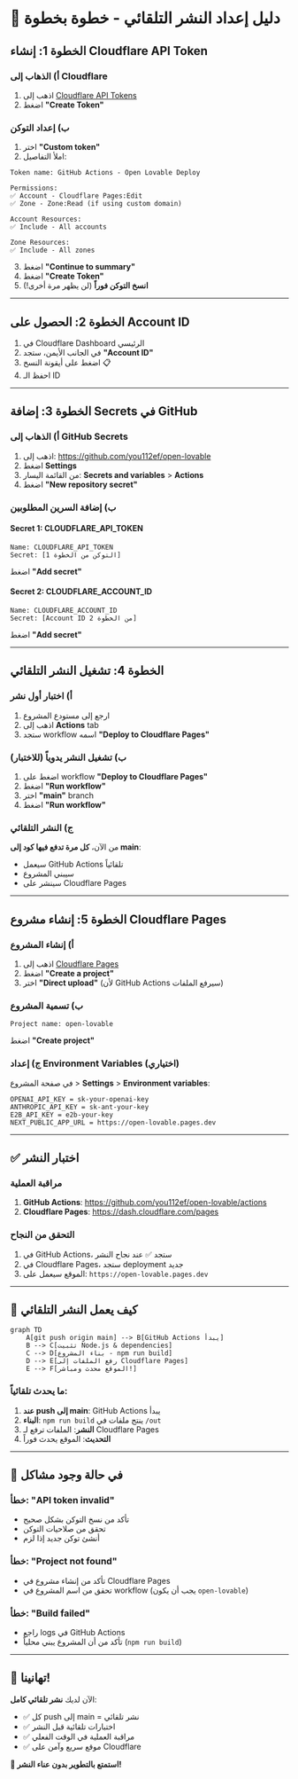 # 🚀 دليل إعداد النشر التلقائي - خطوة بخطوة

## الخطوة 1: إنشاء Cloudflare API Token

### أ) الذهاب إلى Cloudflare
1. اذهب إلى [Cloudflare API Tokens](https://dash.cloudflare.com/profile/api-tokens)
2. اضغط **"Create Token"**

### ب) إعداد التوكن
1. اختر **"Custom token"**
2. املأ التفاصيل:

```
Token name: GitHub Actions - Open Lovable Deploy

Permissions:
✅ Account - Cloudflare Pages:Edit
✅ Zone - Zone:Read (if using custom domain)

Account Resources:
✅ Include - All accounts

Zone Resources: 
✅ Include - All zones
```

3. اضغط **"Continue to summary"**
4. اضغط **"Create Token"**
5. **انسخ التوكن فوراً** (لن يظهر مرة أخرى!)

---

## الخطوة 2: الحصول على Account ID

1. في Cloudflare Dashboard الرئيسي
2. في الجانب الأيمن، ستجد **"Account ID"**
3. اضغط على أيقونة النسخ 📋
4. احفظ الـ ID

---

## الخطوة 3: إضافة Secrets في GitHub

### أ) الذهاب إلى GitHub Secrets
1. اذهب إلى: https://github.com/you112ef/open-lovable
2. اضغط **Settings**
3. من القائمة اليسار: **Secrets and variables** > **Actions**
4. اضغط **"New repository secret"**

### ب) إضافة السرين المطلوبين

#### Secret 1: CLOUDFLARE_API_TOKEN
```
Name: CLOUDFLARE_API_TOKEN
Secret: [التوكن من الخطوة 1]
```
اضغط **"Add secret"**

#### Secret 2: CLOUDFLARE_ACCOUNT_ID
```
Name: CLOUDFLARE_ACCOUNT_ID  
Secret: [Account ID من الخطوة 2]
```
اضغط **"Add secret"**

---

## الخطوة 4: تشغيل النشر التلقائي

### أ) اختبار أول نشر
1. ارجع إلى مستودع المشروع
2. اذهب إلى **Actions** tab
3. ستجد workflow اسمه **"Deploy to Cloudflare Pages"**

### ب) تشغيل النشر يدوياً (للاختبار)
1. اضغط على workflow **"Deploy to Cloudflare Pages"**
2. اضغط **"Run workflow"**
3. اختر **"main"** branch
4. اضغط **"Run workflow"**

### ج) النشر التلقائي
من الآن، **كل مرة تدفع فيها كود إلى main**:
- سيعمل GitHub Actions تلقائياً
- سيبني المشروع  
- سينشر على Cloudflare Pages

---

## الخطوة 5: إنشاء مشروع Cloudflare Pages

### أ) إنشاء المشروع
1. اذهب إلى [Cloudflare Pages](https://dash.cloudflare.com/pages)
2. اضغط **"Create a project"**
3. اختر **"Direct upload"** (لأن GitHub Actions سيرفع الملفات)

### ب) تسمية المشروع
```
Project name: open-lovable
```
اضغط **"Create project"**

### ج) إعداد Environment Variables (اختياري)
في صفحة المشروع > **Settings** > **Environment variables**:

```
OPENAI_API_KEY = sk-your-openai-key
ANTHROPIC_API_KEY = sk-ant-your-key  
E2B_API_KEY = e2b-your-key
NEXT_PUBLIC_APP_URL = https://open-lovable.pages.dev
```

---

## ✅ اختبار النشر

### مراقبة العملية
1. **GitHub Actions**: https://github.com/you112ef/open-lovable/actions
2. **Cloudflare Pages**: https://dash.cloudflare.com/pages

### التحقق من النجاح
1. في GitHub Actions، ستجد ✅ عند نجاح النشر
2. في Cloudflare Pages، ستجد deployment جديد
3. الموقع سيعمل على: `https://open-lovable.pages.dev`

---

## 🔄 كيف يعمل النشر التلقائي

```mermaid
graph TD
    A[git push origin main] --> B[GitHub Actions يبدأ]
    B --> C[تثبيت Node.js & dependencies]
    C --> D[بناء المشروع - npm run build]
    D --> E[رفع الملفات إلى Cloudflare Pages]
    E --> F[الموقع محدث ومباشر!]
```

### ما يحدث تلقائياً:
1. **عند push إلى main**: GitHub Actions يبدأ
2. **البناء**: `npm run build` ينتج ملفات في `/out`
3. **النشر**: الملفات ترفع لـ Cloudflare Pages
4. **التحديث**: الموقع يحدث فوراً

---

## 🚨 في حالة وجود مشاكل

### خطأ: "API token invalid"
- تأكد من نسخ التوكن بشكل صحيح
- تحقق من صلاحيات التوكن
- أنشئ توكن جديد إذا لزم

### خطأ: "Project not found" 
- تأكد من إنشاء مشروع في Cloudflare Pages
- تحقق من اسم المشروع في workflow (يجب أن يكون `open-lovable`)

### خطأ: "Build failed"
- راجع logs في GitHub Actions
- تأكد من أن المشروع يبني محلياً (`npm run build`)

---

## 🎉 تهانينا!

الآن لديك **نشر تلقائي كامل**:
- ✅ كل push إلى main = نشر تلقائي
- ✅ اختبارات تلقائية قبل النشر
- ✅ مراقبة العملية في الوقت الفعلي
- ✅ موقع سريع وآمن على Cloudflare

**🚀 استمتع بالتطوير بدون عناء النشر!**